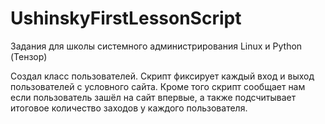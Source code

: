 # UshinskyFirstLessonScript
Задания для школы системного администрирования Linux и Python (Тензор)

Создал класс пользователей. Скрипт фиксирует каждый вход и выход пользователей с условного сайта.
Кроме того скрипт сообщает нам если пользователь зашёл на сайт впервые, а также подсчитывает итоговое количество заходов у каждого пользователя.
